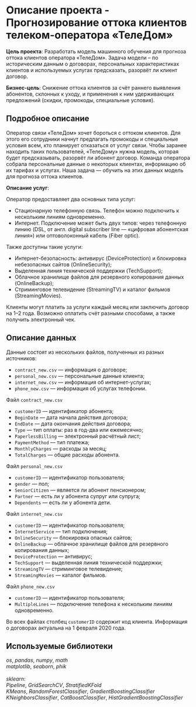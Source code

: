 # Описание проекта - Прогнозирование оттока клиентов телеком-оператора «ТелеДом»
<b>Цель проекта</b>: Разработать модель машинного обучения для прогноза оттока клиентов оператора «ТелеДом».
Задача модели – по историческим данным о договорах, персональных характеристиках клиентов и используемых услугах предсказать, разорвёт ли клиент договор.

<b>Бизнес-цель</b>: Снижение оттока клиентов за счёт раннего выявления абонентов, склонных к уходу, и применения к ним удерживающих предложений (скидки, промокоды, специальные условия).

## Подробное описание
Оператор связи «ТелеДом» хочет бороться с оттоком клиентов. Для этого его сотрудники начнут предлагать промокоды и специальные условия всем, кто планирует отказаться от услуг связи. Чтобы заранее находить таких пользователей, «ТелеДому» нужна модель, которая будет предсказывать, разорвёт ли абонент договор. Команда оператора собрала персональные данные о некоторых клиентах, информацию об их тарифах и услугах. Наша задача — обучить на этих данных модель для прогноза оттока клиентов.

<b>Описание услуг</b>:

Оператор предоставляет два основных типа услуг:
- Стационарную телефонную связь. Телефон можно подключить к нескольким линиям одновременно.
- Интернет. Подключение может быть двух типов: через телефонную линию (DSL, от англ. digital subscriber line — «цифровая абонентская линия») или оптоволоконный кабель (Fiber optic).

Также доступны такие услуги:
- Интернет-безопасность: антивирус (DeviceProtection) и блокировка небезопасных сайтов (OnlineSecurity);
- Выделенная линия технической поддержки (TechSupport);
- Облачное хранилище файлов для резервного копирования данных (OnlineBackup);
- Стриминговое телевидение (StreamingTV) и каталог фильмов (StreamingMovies).

Клиенты могут платить за услуги каждый месяц или заключить договор на 1–2 года. Возможно оплатить счёт разными способами, а также получить электронный чек.

## Описание данных 
Данные состоят из нескольких файлов, полученных из разных источников:
- `contract_new.csv` — информация о договоре;
- `personal_new.csv` — персональные данные клиента;
- `internet_new.csv` — информация об интернет-услугах;
- `phone_new.csv` — информация об услугах телефонии.

Файл `contract_new.csv`
- `customerID` — идентификатор абонента;
- `BeginDate` — дата начала действия договора;
- `EndDate` — дата окончания действия договора;
- `Type` — тип оплаты: раз в год-два или ежемесячно;
- `PaperlessBilling` — электронный расчётный лист;
- `PaymentMethod` — тип платежа;
- `MonthlyCharges` — расходы за месяц;
- `TotalCharges` — общие расходы абонента.

Файл `personal_new.csv`
- `customerID` — идентификатор пользователя;
- `gender` — пол;
- `SeniorCitizen` — является ли абонент пенсионером;
- `Partner` — есть ли у абонента супруг или супруга;
- `Dependents` — есть ли у абонента дети.

Файл `internet_new.csv`
- `customerID` — идентификатор пользователя;
- `InternetService` — тип подключения;
- `OnlineSecurity` — блокировка опасных сайтов;
- `OnlineBackup` — облачное хранилище файлов для резервного копирования данных;
- `DeviceProtection` — антивирус;
- `TechSupport` — выделенная линия технической поддержки;
- `StreamingTV` — стриминговое телевидение;
- `StreamingMovies` — каталог фильмов.

Файл `phone_new.csv`
- `customerID` — идентификатор пользователя;
- `MultipleLines` — подключение телефона к нескольким линиям одновременно.

Во всех файлах столбец `customerID` содержит код клиента. Информация о договорах актуальна на 1 февраля 2020 года.

## Используемые библиотеки
*os*, *pandas*, *numpy*, *math*<br>*matplotlib*, *seaborn*, *phik*<br><br>*sklearn:*<br>*Pipeline*, *GridSearchCV*, *StratifiedKFold*<br>*KMeans*, *RandomForestClassifier*, *GradientBoostingClassifier*<br>*KNeighborsClassifier*, *CatBoostClassifier*, *HistGradientBoostingClassifier*
